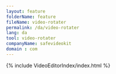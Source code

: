 ```yaml
---
layout: feature
folderName: feature
fileName: video-rotater
permalink: /da/video-rotater
lang: da
tool: video-rotater
companyName: safevideokit
domain : com
---
```


{% include VideoEditorIndex/index.html %}

   